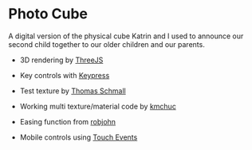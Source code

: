 # Photo Cube

A digital version of the physical cube Katrin and I used to announce our second child together to our older children and our parents.

- 3D rendering by [ThreeJS](https://threejs.org) 
- Key controls with [Keypress](http://dmauro.github.io/Keypress/)

- Test texture by [Thomas Schmall](https://www.oxpal.com/uv-checker-texture.html)
- Working multi texture/material code by [kmchuc](https://discourse.threejs.org/t/different-textures-on-each-face-of-cube/23700)
- Easing function from [robjohn](https://math.stackexchange.com/a/121755/759376)
- Mobile controls using [Touch Events](https://developer.mozilla.org/en-US/docs/Web/API/Touch_events/Using_Touch_Events)